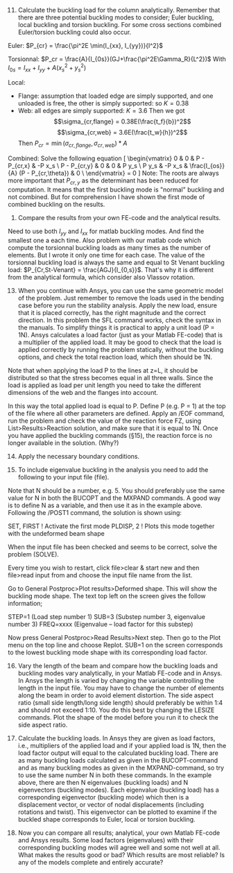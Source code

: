 11. Calculate the buckling load for the column analytically. Remember that there are three  potential buckling modes to consider; Euler buckling, local buckling and torsion buckling.  For some cross sections combined Euler/torsion buckling could also occur.

Euler: $P_{cr} = \frac{\pi^2E \min(I_{xx}, I_{yy})}{l^2}$

Torsionnal: $P_cr = \frac{A}{I_{0s}}(GJ+\frac{\pi^2E\Gamma_R}{L^2})$
With $I_{0s} = I_{xx} + I_{yy} + A(x_s^2+y_s^2)$

Local: 
- Flange: assumption that loaded edge are simply supported, and one unloaded is free, the other is simply supported: so $K=0.38$
- Web: all edges are simply supported: $K=3.6$
Then we got
$$\sigma_{cr,flange} = 0.38E(\frac{t_f}{b})^2$$
$$\sigma_{cr,web} = 3.6E(\frac{t_w}{h})^2$$
Then $P_{cr} = \min(\sigma_{cr,flange},\sigma_{cr,web}) * A$

Combined: Solve the following equation
\[
\begin{vmatrix}
0 & 0 & P - P_{cr,x} & -P x_s \\
P - P_{cr,y} & 0 & 0 & P y_s \\
P y_s & -P x_s & \frac{I_{os}}{A} (P - P_{cr,\theta}) & 0 \\
\end{vmatrix} = 0
\]
Note: The roots are always more important that $P_{cr,y}$ as the determinant has been reduced for computation. It means that the first buckling mode is "normal" buckling and not combined. But for comprehension I have shown the first mode of combined buckling on the results.


1.  Compare the results from your own FE-code and the analytical results.

Need to use both $I_{yy}$ and $I_{xx}$ for matlab buckling modes. And find the smallest one a each time. 
Also problem with our matlab code which compute the torsionnal buckling loads as many times as the number of elements. But I wrote it only one time for each case.
The value of the torsionnal buckling load is always the same and equal to St Venant buckling load: $P_{Cr,St-Venant} = \frac{AGJ}{I_{0,s}}$. That's why it is different from the analytical formula, which consider also Vlassov rotation.

13. When you continue with Ansys, you can use the same geometric model of the problem. Just  remember to remove the loads used in the bending case before you run the stability analysis. Apply the new load, ensure that it is placed correctly, has the right magnitude and the correct direction. In this problem the SFL command works, check the syntax in the manuals. To simplify things it is practical to apply a unit load (P = 1N). Ansys calculates a load factor (just as your Matlab FE-code) that is a multiplier of the applied load. It may be good to check that the load is applied correctly by running the problem statically, without the  buckling options, and check the total reaction load, which then should be 1N.

Note that when applying the load P to the lines at z=L, it should be distributed so that the  stress becomes equal in all three walls. Since the load is applied as load per unit length you need to take the different dimensions of the web and the flanges into account. 

In this way the total applied load is equal to P. Define P (e.g. P = 1) at the top of the file  where all other parameters are defined. Apply an /EOF command, run the problem and check the value of the reaction force FZ, using List>Results>Reaction solution, and make sure that it is equal to 1N. Once you have applied the buckling commands (§15), the reaction force is no longer available in the solution. (Why?)

14. Apply the necessary boundary conditions. 


15. To include eigenvalue buckling in the analysis you need to add the following to your input file (file).

Note that N should be a number, e.g. 5. You should preferably use the same value for N in both the BUCOPT and the MXPAND commands. A good way is to define N as a variable, and then use it as in the example above. Following the /POST1 command, the solution is  shown using:

SET, FIRST ! Activate the first mode
PLDISP, 2 ! Plots this mode together with the undeformed beam shape

When the input file has been checked and seems to be correct, solve the problem (SOLVE). 

Every time you wish to restart, click file>clear & start new and then file>read input from and choose the input file name from the list.

Go to General Postproc>Plot results>Deformed shape. This will show the buckling mode shape. The text top left on the screen gives the follow information;

STEP=1 (Load step number 1)
SUB=3 (Substep number 3, eigenvalue number 3) 
FREQ=xxxx (Eigenvalue – load factor for this substep)

Now press General Postproc>Read Results>Next step. Then go to the Plot menu on the top line and choose Replot. SUB=1 on the screen corresponds to the lowest buckling mode shape with its corresponding load factor.

16. Vary the length of the beam and compare how the buckling loads and buckling modes vary analytically, in your Matlab FE-code and in Ansys. In Ansys the length is varied by changing the variable controlling the length in the input file. You may have to change the  number of elements along the beam in order to avoid element distortion. The side aspect ratio (small side length/long side length) should preferably be within 1:4 and should not exceed 1:10. You do this best by changing the LESIZE commands. Plot the shape of the model before you run it to check the side aspect ratio.

17. Calculate the buckling loads. In Ansys they are given as load factors, i.e., multipliers of the applied load and if your applied load is 1N, then the load factor output will equal to the  calculated buckling load. There are as many buckling loads calculated as given in the BUCOPT-command and as many buckling modes as given in the MXPAND-command, so try to use the same number N in both these commands. In the example above, there are then N eigenvalues (buckling loads) and N eigenvectors (buckling modes). Each eigenvalue (buckling load) has a corresponding eigenvector (buckling mode) which then is a displacement vector, or vector of nodal displacements (including rotations and twist). This eigenvector can be plotted to examine if the buckled shape corresponds to Euler, local or torsion buckling.

18. Now you can compare all results; analytical, your own Matlab FE-code and Ansys results. Some load factors (eigenvalues) with their corresponding buckling modes will agree well and some not well at all. What makes the results good or bad? Which results are most reliable? Is any of the models complete and entirely accurate?